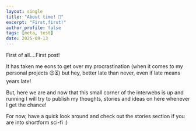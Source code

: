 ```yaml
---
layout: single
title: "About time! 🚀"
excerpt: "First,first!"
author_profile: false
tags: [meta, test]
date: 2025-09-13
---
```


First of all....First post! 

It has taken me eons to get over my procrastination (when it comes to my personal projects 😉⏳) but hey, better late than never, even if late means years late!

But, here we are and now that this small corner of the interwebs is up and running I will try to publish my thoughts, stories and ideas on here whenever I get the chance!

For now, have a quick look around and check out the stories section if you are into shortform sci-fi :)